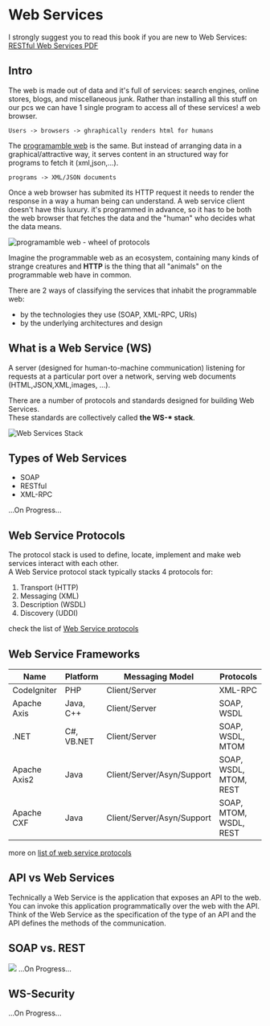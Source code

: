 # Web Services

I strongly suggest you to read this book if you are new to Web Services: [RESTful Web Services PDF](http://restfulwebapis.org/RESTful_Web_Services.pdf)

## Intro

The web is made out of data and it's full of services: search engines, online stores, blogs, and miscellaneous junk. Rather than installing all this stuff on our pcs we can have 1 single program to access all of these services! a web browser.

`Users -> browsers -> ghraphically renders html for humans`  

The [programamble web](https://en.wikipedia.org/wiki/ProgrammableWeb) is the same. But instead of arranging data in a graphical/attractive way, it serves content in an structured way for programs to fetch it (xml,json,...).  

`programs -> XML/JSON documents` 

Once a web browser has submited its HTTP request it needs to render the response in a way a human being can understand. A web service client doesn't have this luxury. it's programmed in advance, so it has to be both the web browser that fetches the data and the "human" who decides what the data means.

![programamble web - wheel of protocols](https://www.programmableweb.com/wp-content/5k-protocols.png)

Imagine the programmable web as an ecosystem, containing many kinds of strange creatures and **HTTP** is the thing that all "animals" on the programmable web have in common.  

There are 2 ways of classifying the services that inhabit the programmable web:
- by the technologies they use (SOAP, XML-RPC, URIs)  
- by the underlying architectures and design  

## What is a Web Service (WS)

A server (designed for human-to-machine communication) listening for requests at a particular port over a network, serving web documents (HTML,JSON,XML,images, ...).  

There are a number of protocols and standards designed for building Web Services.  
These standards are collectively called **the WS-\* stack**.

![Web Services Stack](http://www.ibiblio.org/hhalpin/homepage/presentations/www2006/webservicesstack4.gif)

## Types of Web Services

- SOAP
- RESTful
- XML-RPC

...On Progress...

## Web Service Protocols

The protocol stack is used to define, locate, implement and make web services interact with each other.  
A Web Service protocol stack typically stacks 4 protocols for:

1. Transport (HTTP)
2. Messaging (XML)
3. Description (WSDL)
4. Discovery (UDDI)

check the list of [Web Service protocols](https://en.wikipedia.org/wiki/List_of_web_service_protocols)

## Web Service Frameworks

| Name           | Platform    | Messaging Model            | Protocols              |
|----------------|-------------|----------------------------|------------------------|
| CodeIgniter    | PHP         | Client/Server              | XML-RPC                |
| Apache Axis    | Java, C++   | Client/Server              | SOAP, WSDL             |  
| .NET           | C#, VB.NET  | Client/Server              | SOAP, WSDL, MTOM       |
| Apache Axis2   | Java        | Client/Server/Asyn/Support | SOAP, WSDL, MTOM, REST |
| Apache  CXF    | Java        | Client/Server/Asyn/Support | SOAP, MTOM, WSDL, REST |

more on [list of web service protocols](https://en.wikipedia.org/wiki/List_of_web_service_frameworks)

## API vs Web Services
Technically a Web Service is the application that exposes an API to the web.  
You can invoke this application programmatically over the web with the API.  
Think of the Web Service as the specification of the type of an API and the API defines the methods of the communication.

## SOAP vs. REST
![](https://3.bp.blogspot.com/-U1UFgnDpn9g/WZJ6JRwlXqI/AAAAAAAAFX0/uXnbkL7cv2c5yqHsYPBOE3H_r6RoW8qgwCK4BGAYYCw/s1600/A1.PNG)
...On Progress...

## WS-Security
...On Progress...
